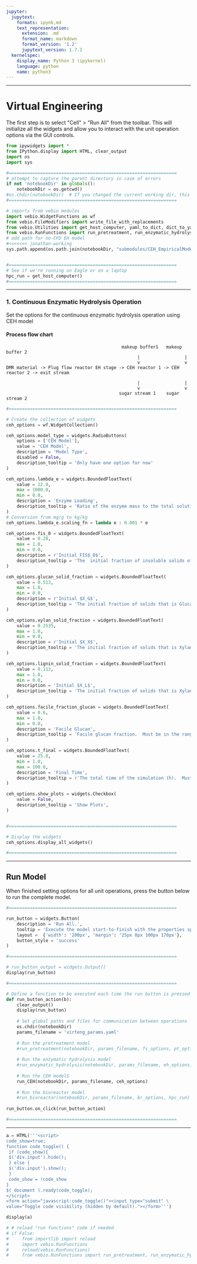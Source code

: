 ```yaml
---
jupyter:
  jupytext:
    formats: ipynb,md
    text_representation:
      extension: .md
      format_name: markdown
      format_version: '1.2'
      jupytext_version: 1.7.1
  kernelspec:
    display_name: Python 3 (ipykernel)
    language: python
    name: python3
---
```


---

# Virtual Engineering

The first step is to select "Cell" > "Run All" from the toolbar.  This will initialize all the widgets and allow you to interact with the unit operation options via the GUI controls.


```python
from ipywidgets import *
from IPython.display import HTML, clear_output
import os
import sys

#================================================================
# attempt to capture the parent directory in case of errors
if not 'notebookDir' in globals():
    notebookDir = os.getcwd()
#os.chdir(notebookDir)  # If you changed the current working dir, this will take you back to the workbook dir.
#================================================================

# imports from vebio modules
import vebio.WidgetFunctions as wf
from vebio.FileModifiers import write_file_with_replacements
from vebio.Utilities import get_host_computer, yaml_to_dict, dict_to_yaml
from vebio.RunFunctions import run_pretreatment, run_enzymatic_hydrolysis, run_bioreactor, run_CEH
# add path for no-CFD EH model
#<<<<<<< jonathan-working
sys.path.append(os.path.join(notebookDir, "submodules/CEH_EmpiricalModel/src/core/"))


#================================================================
# See if we're running on Eagle or on a laptop
hpc_run = get_host_computer()
#================================================================
```

---

### 1. Continuous Enzymatic Hydrolysis Operation

Set the options for the continuous enzymatic hydrolysis operation using CEH model
#### Process flow chart
                                                makeup buffer1   makeup buffer 2
                                                      |                 |
                                                      v                 v
    DMR material -> Plug flow reactor EH stage -> CEH reactor 1 -> CEH reactor 2 -> exit stream

                                                      |                 |
                                                      v                 v
                                               sugar stream 1    sugar stream 2


```python
#================================================================

# Create the collection of widgets
ceh_options = wf.WidgetCollection()

ceh_options.model_type = widgets.RadioButtons(
    options = ['CEH Model'],
    value = 'CEH Model',
    description = 'Model Type',
    disabled = False,
    description_tooltip = 'Only have one option for now'
)

ceh_options.lambda_e = widgets.BoundedFloatText(
    value = 12.0,
    max = 1000.0,
    min = 0.0,
    description = 'Enzyme Loading',
    description_tooltip = 'Ratio of the enzyme mass to the total solution mass (mg/g).  Must be in the range [0, 1000]'
)
# Conversion from mg/g to kg/kg
ceh_options.lambda_e.scaling_fn = lambda e : 0.001 * e

ceh_options.fis_0 = widgets.BoundedFloatText(
    value = 0.20,
    max = 1.0,
    min = 0.0,
    description = r'Initial FIS$_0$',
    description_tooltip = 'The  initial fraction of insoluble solids of DMR material (kg/kg).  Must be in the range [0, 1]'
)

ceh_options.glucan_solid_fraction = widgets.BoundedFloatText(
    value = 0.513,
    max = 1.0,
    min = 0.0,
    description = r'Initial $X_G$',
    description_tooltip = 'The initial fraction of solids that is Glucan (kg/kg) after DMR pretreatment.  Must be in the range [0, 1]'
)

ceh_options.xylan_solid_fraction = widgets.BoundedFloatText(
    value = 0.2535,
    max = 1.0,
    min = 0.0,
    description = r'Initial $X_X$',
    description_tooltip = 'The initial fraction of solids that is Xylan (kg/kg) after DMR pretreatment.  Must be in the range [0, 1]'
)

ceh_options.lignin_solid_fraction = widgets.BoundedFloatText(
    value = 0.113,
    max = 1.0,
    min = 0.0,
    description = 'Initial $X_L$',
    description_tooltip = 'The initial fraction of solids that is Xylan (kg/kg) after DMR pretreatment.  Must be in the range [0, 1]'
)

ceh_options.facile_fraction_glucan = widgets.BoundedFloatText(
    value = 0.6,
    max = 1.0,
    min = 0.0,
    description = 'Facile Glucan',
    description_tooltip = 'Facile glucan fraction.  Must be in the range [0, 1]'
)

ceh_options.t_final = widgets.BoundedFloatText(
    value = 25.0,
    min = 1.0,
    max = 100.0,
    description = 'Final Time',
    description_tooltip = r'The total time of the simulation (h).  Must be $\geq$ 1'
)

ceh_options.show_plots = widgets.Checkbox(
    value = False,
    description_tooltip = 'Show Plots',
)


#================================================================

# Display the widgets
ceh_options.display_all_widgets()

#================================================================

```

---

## Run Model

When finished setting options for all unit operations, press the button below to run the complete model.


```python
#================================================================

run_button = widgets.Button(
    description = 'Run All.',
    tooltip = 'Execute the model start-to-finish with the properties specified above.',
    layout =  {'width': '200px', 'margin': '25px 0px 100px 170px'}, 
    button_style = 'success'
)

#================================================================

# run_button_output = widgets.Output()
display(run_button)

#================================================================

# Define a function to be executed each time the run button is pressed
def run_button_action(b):
    clear_output()
    display(run_button)
    
    # Set global paths and files for communication between operations
    os.chdir(notebookDir)
    params_filename = 'virteng_params.yaml'
    
    # Run the pretreatment model
    #run_pretreatment(notebookDir, params_filename, fs_options, pt_options)
    
    # Run the enzymatic hydrolysis model
    #run_enzymatic_hydrolysis(notebookDir, params_filename, eh_options, hpc_run)
    
    # Run the CEH modelS
    run_CEH(notebookDir, params_filename, ceh_options)
    
    # Run the bioreactor model
    #run_bioreactor(notebookDir, params_filename, br_options, hpc_run)
    
run_button.on_click(run_button_action)

#================================================================

```

---

```python
a = HTML('''<script>
code_show=true; 
function code_toggle() {
 if (code_show){
 $('div.input').hide();
 } else {
 $('div.input').show();
 }
 code_show = !code_show
} 
$( document ).ready(code_toggle);
</script>
<form action="javascript:code_toggle()"><input type="submit" \
value="Toggle code visibility (hidden by default)."></form>''')

display(a)
```

```python
# # reload "run functions" code if needed
# if False:
#     from importlib import reload
#     import vebio.RunFunctions
#     reload(vebio.RunFunctions)
#     from vebio.RunFunctions import run_pretreatment, run_enzymatic_hydrolysis, run_bioreactor
```

